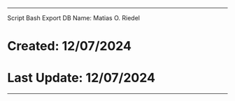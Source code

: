 -------------------
Script Bash Export DB
Name: Matias O. Riedel

# Created: 12/07/2024
# Last Update: 12/07/2024
-------------------